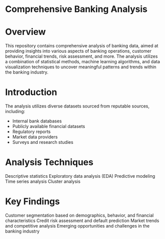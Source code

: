 # Comprehensive Banking Analysis
# Overview
This repository contains comprehensive analysis of banking data, aimed at providing insights into various aspects of banking operations, customer behavior, financial trends, risk assessment, and more. The analysis utilizes a combination of statistical methods, machine learning algorithms, and data visualization techniques to uncover meaningful patterns and trends within the banking industry.
# Introduction
The analysis utilizes diverse datasets sourced from reputable sources, including:

* Internal bank databases
* Publicly available financial datasets
* Regulatory reports
* Market data providers
* Surveys and research studies

# Analysis Techniques
Descriptive statistics
Exploratory data analysis (EDA)
Predictive modeling
Time series analysis
Cluster analysis

# Key Findings
Customer segmentation based on demographics, behavior, and financial characteristics
Credit risk assessment and default prediction
Market trends and competitive analysis
Emerging opportunities and challenges in the banking industry
